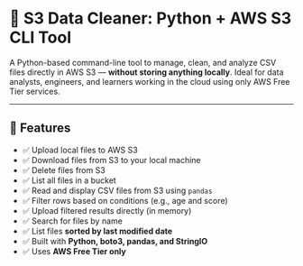# 🧹 S3 Data Cleaner: Python + AWS S3 CLI Tool

A Python-based command-line tool to manage, clean, and analyze CSV files directly in AWS S3 — **without storing anything locally**. Ideal for data analysts, engineers, and learners working in the cloud using only AWS Free Tier services.

---

## 🚀 Features

- ✅ Upload local files to AWS S3
- ✅ Download files from S3 to your local machine
- ✅ Delete files from S3
- ✅ List all files in a bucket
- ✅ Read and display CSV files from S3 using `pandas`
- ✅ Filter rows based on conditions (e.g., age and score)
- ✅ Upload filtered results directly (in memory)
- ✅ Search for files by name
- ✅ List files **sorted by last modified date**
- ✅ Built with **Python, boto3, pandas, and StringIO**
- ✅ Uses **AWS Free Tier only**
